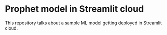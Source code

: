 # Prophet model in Streamlit cloud
This repository talks about a sample ML model getting deployed in Streamlit cloud.
